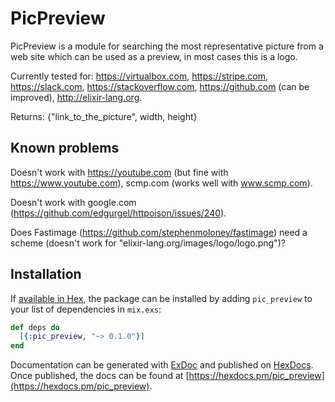 # PicPreview

PicPreview is a module for searching the most representative picture from a web site which can be used as a preview, in most cases this is a logo.

Currently tested for: https://virtualbox.com, https://stripe.com, https://slack.com, https://stackoverflow.com, https://github.com (can be improved), http://elixir-lang.org.

Returns: {"link_to_the_picture", width, height}

## Known problems
Doesn't work with https://youtube.com (but fine with https://www.youtube.com), scmp.com (works well with www.scmp.com).

Doesn't work with google.com (https://github.com/edgurgel/httpoison/issues/240).

Does Fastimage (https://github.com/stephenmoloney/fastimage) need a scheme (doesn't work for "elixir-lang.org/images/logo/logo.png")?

## Installation

If [available in Hex](https://hex.pm/docs/publish), the package can be installed
by adding `pic_preview` to your list of dependencies in `mix.exs`:

```elixir
def deps do
  [{:pic_preview, "~> 0.1.0"}]
end
```

Documentation can be generated with [ExDoc](https://github.com/elixir-lang/ex_doc)
and published on [HexDocs](https://hexdocs.pm). Once published, the docs can
be found at [https://hexdocs.pm/pic_preview](https://hexdocs.pm/pic_preview).

